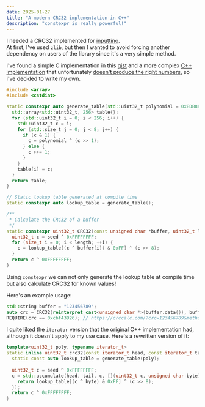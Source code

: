 ```yaml
---
date: 2025-01-27
title: "A modern CRC32 implementation in C++"
description: "constexpr is really powerful!"
---
```


I needed a CRC32 implemented for [inputtino](https://github.com/games-on-whales/inputtino).  
At first, I've used
`zlib`, but then I wanted to avoid forcing another dependency on users of the library since it's a very
simple method.

I've found a simple C implementation in this [gist](https://gist.github.com/timepp/1f678e200d9e0f2a043a9ec6b3690635)
and a more complex [C++ implementation](https://github.com/eternalharvest/crc32-11) that
unfortunately [doesn't produce the right numbers](https://github.com/eternalharvest/crc32-11/issues/4),
so I've decided to write my own.

```cpp
#include <array>
#include <cstdint>

static constexpr auto generate_table(std::uint32_t polynomial = 0xEDB88320) {
  std::array<std::uint32_t, 256> table{};
  for (std::uint32_t i = 0; i < 256; i++) {
    std::uint32_t c = i;
    for (std::size_t j = 0; j < 8; j++) {
      if (c & 1) {
        c = polynomial ^ (c >> 1);
      } else {
        c >>= 1;
      }
    }
    table[i] = c;
  }
  return table;
}

// Static lookup table generated at compile time
static constexpr auto lookup_table = generate_table();

/**
 * Calculate the CRC32 of a buffer
 */
static constexpr uint32_t CRC32(const unsigned char *buffer, uint32_t length, uint32_t seed = 0) {
  uint32_t c = seed ^ 0xFFFFFFFF;
  for (size_t i = 0; i < length; ++i) {
    c = lookup_table[(c ^ buffer[i]) & 0xFF] ^ (c >> 8);
  }
  return c ^ 0xFFFFFFFF;
}
```

Using `constexpr` we can not only generate the lookup table at compile time but also calculate CRC32 for known values!

Here's an example usage:

```cpp 
std::string buffer = "123456789";
auto crc = CRC32(reinterpret_cast<unsigned char *>(buffer.data()), buffer.length());
REQUIRE(crc == 0xcbf43926); // https://crccalc.com/?crc=123456789&method=CRC-32/ISO-HDLC&datatype=ascii&outtype=hex
```

I quite liked the `iterator` version that the original C++ implementation had, although it doesn't apply to my use case.
Here's a rewritten version of it:

```cpp 
template<uint32_t poly, typename iterator_t>
static inline uint32_t crc32(const iterator_t head, const iterator_t tail, uint32_t seed = 0) {
  static const auto lookup_table = generate_table(poly);
  
  uint32_t c = seed ^ 0xFFFFFFFF;
  c = std::accumulate(head, tail, c, [](uint32_t c, unsigned char byte) {
    return lookup_table[(c ^ byte) & 0xFF] ^ (c >> 8);
  });
  return c ^ 0xFFFFFFFF;
}
```